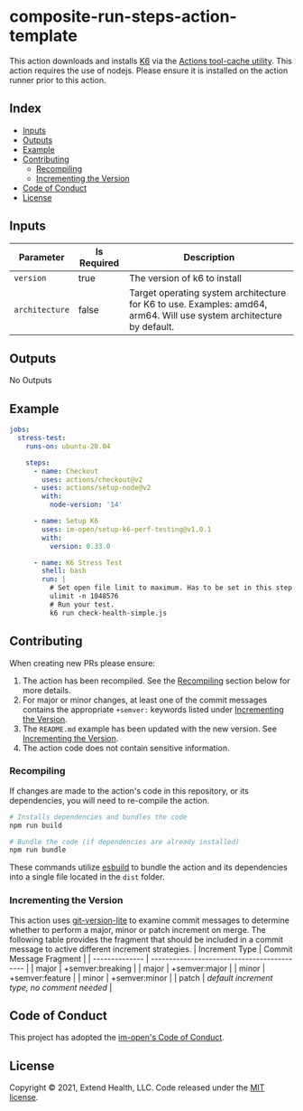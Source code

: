 # composite-run-steps-action-template

This action downloads and installs [K6](https://k6.io/) via the [Actions tool-cache utility](https://github.com/actions/toolkit/tree/main/packages/tool-cache).  This action requires the use of nodejs.  Please ensure
it is installed on the action runner prior to this action.


## Index

- [Inputs](#inputs)
- [Outputs](#outputs)
- [Example](#example)
- [Contributing](#contributing)
  - [Recompiling](#recompiling)
  - [Incrementing the Version](#incrementing-the-version)
- [Code of Conduct](#code-of-conduct)
- [License](#license)

## Inputs
| Parameter      | Is Required | Description                                                                                                          |
| -------------- | ----------- | -------------------------------------------------------------------------------------------------------------------- |
| `version`      | true        | The version of k6 to install                                                                                         |
| `architecture` | false       | Target operating system architecture for K6 to use. Examples: amd64, arm64. Will use system architecture by default. |

## Outputs

No Outputs

## Example

```yml
jobs:
  stress-test:
    runs-on: ubuntu-20.04

    steps:
      - name: Checkout
        uses: actions/checkout@v2
      - uses: actions/setup-node@v2
        with:
          node-version: '14'

      - name: Setup K6
        uses: im-open/setup-k6-perf-testing@v1.0.1
        with:
          version: 0.33.0

      - name: K6 Stress Test
        shell: bash
        run: |
          # Set open file limit to maximum. Has to be set in this step to take affect.
          ulimit -n 1048576
          # Run your test.
          k6 run check-health-simple.js
```

## Contributing

When creating new PRs please ensure:
1. The action has been recompiled.  See the [Recompiling](#recompiling) section below for more details.
2. For major or minor changes, at least one of the commit messages contains the appropriate `+semver:` keywords listed under [Incrementing the Version](#incrementing-the-version).
3. The `README.md` example has been updated with the new version.  See [Incrementing the Version](#incrementing-the-version).
4. The action code does not contain sensitive information.

### Recompiling

If changes are made to the action's code in this repository, or its dependencies, you will need to re-compile the action.

```sh
# Installs dependencies and bundles the code
npm run build

# Bundle the code (if dependencies are already installed)
npm run bundle
```

These commands utilize [esbuild](https://esbuild.github.io/getting-started/#bundling-for-node) to bundle the action and
its dependencies into a single file located in the `dist` folder.

### Incrementing the Version

This action uses [git-version-lite] to examine commit messages to determine whether to perform a major, minor or patch increment on merge.  The following table provides the fragment that should be included in a commit message to active different increment strategies.
| Increment Type | Commit Message Fragment                     |
| -------------- | ------------------------------------------- |
| major          | +semver:breaking                            |
| major          | +semver:major                               |
| minor          | +semver:feature                             |
| minor          | +semver:minor                               |
| patch          | *default increment type, no comment needed* |

## Code of Conduct

This project has adopted the [im-open's Code of Conduct](https://github.com/im-open/.github/blob/master/CODE_OF_CONDUCT.md).

## License

Copyright &copy; 2021, Extend Health, LLC. Code released under the [MIT license](LICENSE).

[git-version-lite]: https://github.com/im-open/git-version-lite